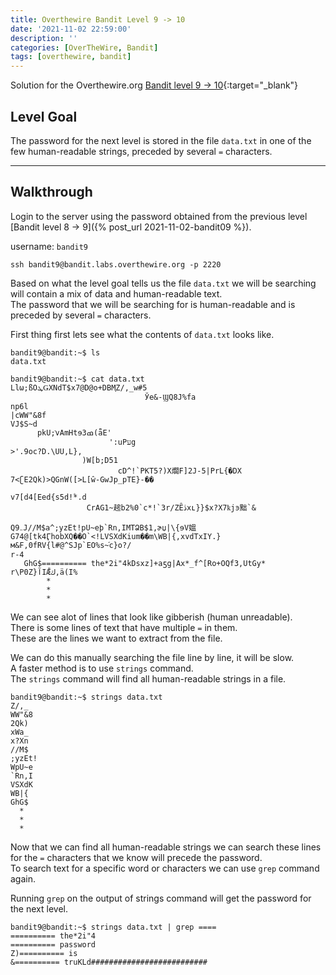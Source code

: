 ```yaml
---
title: Overthewire Bandit Level 9 -> 10
date: '2021-11-02 22:59:00'
description: ''
categories: [OverTheWire, Bandit]
tags: [overthewire, bandit]
---
```


Solution for the Overthewire.org [Bandit level 9 -> 10](https://overthewire.org/wargames/bandit/bandit10.html){:target="\_blank"}

## Level Goal

The password for the next level is stored in the file `data.txt` in one of the few human-readable strings, preceded by several `=` characters.

---

## Walkthrough

Login to the server using the password obtained from the previous level [Bandit level 8 -> 9]({% post_url 2021-11-02-bandit09 %}).

username: `bandit9`

```ssh
ssh bandit9@bandit.labs.overthewire.org -p 2220
```

Based on what the level goal tells us the file `data.txt` we will be searching will contain a mix of data and human-readable text.  
The password that we will be searching for is human-readable and is preceded by several `=` characters.  

First thing first lets see what the contents of `data.txt` looks like.

```shell
bandit9@bandit:~$ ls
data.txt

bandit9@bandit:~$ cat data.txt 
Llω;ßOܛǤXNdT$x7@D@o+DBM֢Z/,_w#5
                              Ўe&-ϢQ8J%fa
np6l
|cWW"&8f
VJ$S~d
      pkU;ֿvAmHtɘ3ߘ(ǟE'
                      ':uPעg
>'.9oc?D.\UU,L},
                )W[b;D51
                        cD^!`PKT5?)X爓F]2J-5|PrL{�DX
7<ʗE2Qk)>QGnW([>L[ŵ-GwJp_pTE}-��

v7[d4[Eed{s5d!۫*.d
                 CrAG1~趤b2%0`c*!`3r/ZȆڎxʟ}}$x?X7ҟjͽ黜`&
                                                        Q9܅J//M$a^;yzEt!pU~eϸ`Rn,IMTՁB$1,ɚџ|\{ɘV媼G74@[tk4ӶhobXQ��O`<!LVSXdKium��m\WB|{,xvdТxIY.}м&F,0fRV{l#@^SJp`EO%s~֬c}o?/
r-4
   GhG$========== the*2i"4kDsxz]+aƽg|Ax*_f^[Ro+OQf3,UtGy*
r\P0Z}آIǢك,ä(I%
        *
        *
        *
```

We can see alot of lines that look like gibberish (human unreadable).  
There is some lines of text that have multiple `=` in them.  
These are the lines we want to extract from the file.

We can do this manually searching the file line by line, it will be slow.  
A faster method is to use `strings` command.  
The `strings` command will find all human-readable strings in a file.

```shell
bandit9@bandit:~$ strings data.txt
Z/,_
WW"&8
2Qk)
xWa_
x?Xn
//M$
;yzEt!
WpU~e
`Rn,I
VSXdK
WB|{
GhG$
  *
  *
  *
```

Now that we can find all human-readable strings we can search these lines for the `=` characters that we know will precede the password.  
To search text for a specific word or characters we can use `grep` command again.

Running `grep` on the output of strings command will get the password for the next level.

```shell
bandit9@bandit:~$ strings data.txt | grep ====
========== the*2i"4
========== password
Z)========== is
&========== truKLd##########################
```
